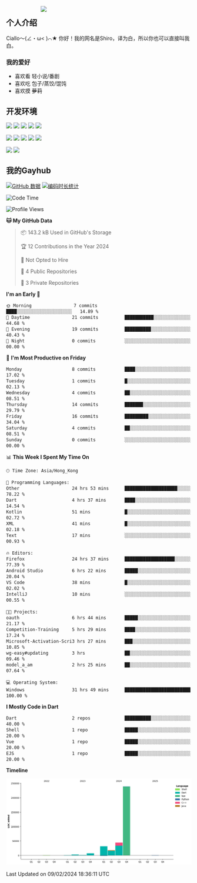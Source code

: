 <img align='right' src='https://img2.moeblog.vip/images/eCva.png' width='410px'>

## 个人介绍
Ciallo～(∠・ω< )⌒★ 你好！我的网名是Shiro，译为白，所以你也可以直接叫我白。

### 我的爱好

* 喜欢看 轻小说/番剧
* 喜欢吃 包子/蒸饺/馄饨
* 喜欢摸 ~~萝莉~~

## 开发环境
[![](https://img.shields.io/badge/Windows-11-blue?style=flat-square&logo=windows&logoColor=white)](https://www.microsoft.com/windows/get-windows-11)
[![](https://img.shields.io/badge/Macos-Sonoma-black?style=flat-square&logo=apple&logoColor=white)](https://www.apple.com/hk/en/macos/sonoma/)
[![](https://img.shields.io/badge/Debian-12-d0024d?style=flat-square&logo=debian&logoColor=white)](https://www.debian.org/)
[![](https://img.shields.io/badge/AlmaLinux-9-0f4266?style=flat-square&logo=almalinux&logoColor=white)](https://almalinux.org/)
[![](https://img.shields.io/badge/Windows%20Server-2012-blue?style=flat-square&logo=windows&logoColor=white)](https://www.microsoft.com/windows-server)

[![](https://img.shields.io/badge/Vivobook-PRO_16-f45a00?style=flat-square&logo=RepublicofGamers&logoColor=white)](https://www.asus.com.cn/laptops/for-creators/vivobook/vivobook-pro-16-oled-k6602/)
[![](https://img.shields.io/badge/Mac_Studio-M1_Max-black?style=flat-square&logo=apple&logoColor=white)](https://www.apple.com/hk/en/mac-studio/)
[![](https://img.shields.io/badge/Mi-MIX4-f45a00?style=flat-square&logo=xiaomi&logoColor=white)](https://www.mi.com/)
[![](https://img.shields.io/badge/SONY-WF1000XM4-f3c74a?style=flat-square)](https://www.sony.com.hk/zh/headphones/products/wf-1000xm4)
[![](https://img.shields.io/badge/Yubikey-5_NFC-9bc930?style=flat-square&logo=yubico&logoColor=9bc930)](https://www.yubico.com/hk/product/yubikey-5-nfc/)

[![](https://img.shields.io/badge/IDE-Visual_Studio_Code-blue?style=flat-square&logo=visual-studio-code&logoColor=white)](https://code.visualstudio.com/)
[![](https://img.shields.io/badge/IDE-JetBrains-black?style=flat-square&logo=jetbrains&logoColor=white)](https://code.visualstudio.com/)
## 我的Gayhub
[![GitHub 数据](https://github-readme-stats.vercel.app/api?username=verymoe)]()
[![编码时长统计](https://github-readme-stats.vercel.app/api/wakatime?username=shiro)]()

<!--START_SECTION:waka-->
![Code Time](http://img.shields.io/badge/Code%20Time-295%20hrs%2036%20mins-blue)

![Profile Views](http://img.shields.io/badge/Profile%20Views-0-blue)

**🐱 My GitHub Data** 

> 📦 143.2 kB Used in GitHub's Storage 
 > 
> 🏆 12 Contributions in the Year 2024
 > 
> 🚫 Not Opted to Hire
 > 
> 📜 4 Public Repositories 
 > 
> 🔑 3 Private Repositories 
 > 
**I'm an Early 🐤** 

```text
🌞 Morning                7 commits           ████░░░░░░░░░░░░░░░░░░░░░   14.89 % 
🌆 Daytime                21 commits          ███████████░░░░░░░░░░░░░░   44.68 % 
🌃 Evening                19 commits          ██████████░░░░░░░░░░░░░░░   40.43 % 
🌙 Night                  0 commits           ░░░░░░░░░░░░░░░░░░░░░░░░░   00.00 % 
```
📅 **I'm Most Productive on Friday** 

```text
Monday                   8 commits           ████░░░░░░░░░░░░░░░░░░░░░   17.02 % 
Tuesday                  1 commits           █░░░░░░░░░░░░░░░░░░░░░░░░   02.13 % 
Wednesday                4 commits           ██░░░░░░░░░░░░░░░░░░░░░░░   08.51 % 
Thursday                 14 commits          ███████░░░░░░░░░░░░░░░░░░   29.79 % 
Friday                   16 commits          █████████░░░░░░░░░░░░░░░░   34.04 % 
Saturday                 4 commits           ██░░░░░░░░░░░░░░░░░░░░░░░   08.51 % 
Sunday                   0 commits           ░░░░░░░░░░░░░░░░░░░░░░░░░   00.00 % 
```


📊 **This Week I Spent My Time On** 

```text
🕑︎ Time Zone: Asia/Hong_Kong

💬 Programming Languages: 
Other                    24 hrs 53 mins      ████████████████████░░░░░   78.22 % 
Dart                     4 hrs 37 mins       ████░░░░░░░░░░░░░░░░░░░░░   14.54 % 
Kotlin                   51 mins             █░░░░░░░░░░░░░░░░░░░░░░░░   02.72 % 
XML                      41 mins             █░░░░░░░░░░░░░░░░░░░░░░░░   02.18 % 
Text                     17 mins             ░░░░░░░░░░░░░░░░░░░░░░░░░   00.93 % 

🔥 Editors: 
Firefox                  24 hrs 37 mins      ███████████████████░░░░░░   77.39 % 
Android Studio           6 hrs 22 mins       █████░░░░░░░░░░░░░░░░░░░░   20.04 % 
VS Code                  38 mins             █░░░░░░░░░░░░░░░░░░░░░░░░   02.02 % 
IntelliJ                 10 mins             ░░░░░░░░░░░░░░░░░░░░░░░░░   00.55 % 

🐱‍💻 Projects: 
oauth                    6 hrs 44 mins       █████░░░░░░░░░░░░░░░░░░░░   21.17 % 
Competition-Training     5 hrs 29 mins       ████░░░░░░░░░░░░░░░░░░░░░   17.24 % 
Microsoft-Activation-Scri3 hrs 27 mins       ███░░░░░░░░░░░░░░░░░░░░░░   10.85 % 
wg-easy#updating         3 hrs               ██░░░░░░░░░░░░░░░░░░░░░░░   09.46 % 
model_a_am               2 hrs 25 mins       ██░░░░░░░░░░░░░░░░░░░░░░░   07.64 % 

💻 Operating System: 
Windows                  31 hrs 49 mins      █████████████████████████   100.00 % 
```

**I Mostly Code in Dart** 

```text
Dart                     2 repos             ██████████░░░░░░░░░░░░░░░   40.00 % 
Shell                    1 repo              █████░░░░░░░░░░░░░░░░░░░░   20.00 % 
Vue                      1 repo              █████░░░░░░░░░░░░░░░░░░░░   20.00 % 
EJS                      1 repo              █████░░░░░░░░░░░░░░░░░░░░   20.00 % 
```



**Timeline**

![Lines of Code chart](https://raw.githubusercontent.com/verymoe/verymoe/main/assets/bar_graph.png)


 Last Updated on 09/02/2024 18:36:11 UTC
<!--END_SECTION:waka-->
